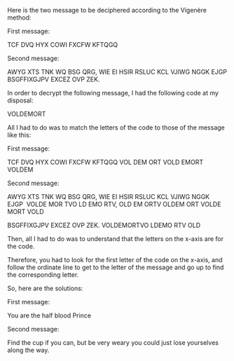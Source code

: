 Here is the two message to be deciphered according to the Vigenère method:

First message:

TCF  DVQ   HYX    COWI     FXCFW  KFTQGQ

Second message:

AWYG   XTS   TNK WQ BSG QRG, WIE   EI   HSIR   RSLUC KCL VJIWG    NGGK  EJGP BSGFFIXGJPV    EXCEZ  OVP ZEK.

In order to decrypt the following message, I had the following code at my disposal:

VOLDEMORT

All I had to do was to match the letters of the code to those of the message like this:

First message:


TCF  DVQ  HYX   COWI    FXCFW  KFTQGQ
VOL  DEM  ORT    VOLD     EMORT   VOLDEM

Second message:


AWYG   XTS   TNK WQ BSG QRG, WIE   EI   HSIR   RSLUC KCL VJIWG NGGK  EJGP 
VOLDE  MOR   TVO LD EMO RTV, OLD   EM   ORTV   OLDEM ORT VOLDE MORT VOLD

BSGFFIXGJPV    EXCEZ  OVP ZEK.
VOLDEMORTVO     LDEMO RTV OLD

Then, all I had to do was to understand that the letters on the x-axis are for the code.

Therefore, you had to look for the first letter of the code on the x-axis, and follow the ordinate line to get to the letter of the message and go up to find the corresponding letter.

So, here are the solutions:

First message:

You are the half blood Prince

Second message:

Find the cup if you can, but be very weary you could just lose yourselves along the way.
